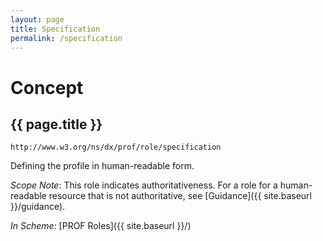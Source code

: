 ```yaml
---
layout: page
title: Specification
permalink: /specification
---
```

# Concept

## {{ page.title }}

`http://www.w3.org/ns/dx/prof/role/specification`

Defining the profile in human-readable form.

_Scope Note_: This role indicates authoritativeness. For a role for a human-readable resource that is not authoritative, see [Guidance]({{ site.baseurl }}/guidance).

_In Scheme_: [PROF Roles]({{ site.baseurl }}/)
